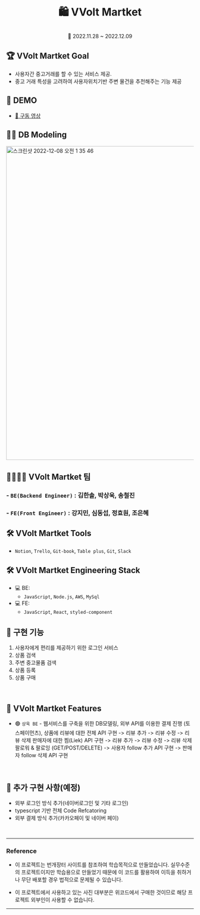 # <p align="center">🛍️ VVolt Martket

<P align="center">📆 2022.11.28 ~ 2022.12.09

## 🏆 VVolt Martket Goal

- 사용자간 중고거래를 할 수 있는 서비스 제공.
- 중고 거래 특성을 고려하여 사용자위치기반 주변 물건을 추천해주는 기능 제공

## 📼 DEMO

- <a href="https://www.youtube.com/watch?v=UDNfYsCpGR4">📎 구동 영상</a>

## 👩‍💻 DB Modeling

<img width="840" alt="스크린샷 2022-12-08 오전 1 35 46" src="https://user-images.githubusercontent.com/108253922/206603252-88d36410-961b-4ac1-85a2-a3b7dae6e694.png">


## 👩‍👩‍👧‍👦 VVolt Martket 팀

### - `BE(Backend Engineer)` : 김한솔, 박상욱, 송철진<br />
### - `FE(Front Engineer)` : 강지민, 심동섭, 정효원, 조은혜


## 🛠 VVolt Martket Tools

- `Notion`, `Trello`, `Git-book`, `Table plus`, `Git`, `Slack`

## 🛠 VVolt Martket Engineering Stack

- 💻 BE:
  - `JavaScript`, `Node.js`, `AWS`, `MySql`
- 💻 FE:
  - `JavaScript`, `React`, `styled-component`

## 🚀 구현 기능

1. 사용자에게 편리를 제공하기 위한 로그인 서비스
1. 상품 검색
1. 주변 중고물품 검색
1. 상품 등록
1. 상품 구매


<br>

## 📌 VVolt Martket Features


- 🟢 `상욱 BE` - 
    웹서비스를 구축을 위한 DB모델링, 
    외부 API를 이용한 결제 진행 (토스페이먼츠), 
    상품에 리뷰에 대한 전체 API 구현
     -> 리뷰 추가
     -> 리뷰 수정
     -> 리뷰 삭제
    판매자에 대한 찜(Liek) API 구현
     -> 리뷰 추가
     -> 리뷰 수정
     -> 리뷰 삭제
    팔로워 & 팔로잉 (GET/POST/DELETE)
     -> 사용자 follow 추가 API 구현
     -> 판매자 follow 삭제 API 구현

<br>

## 📌 추가 구현 사항(예정)

- 외부 로그인 방식 추가(네이버로그인 및 기타 로그인)
- typescript 기반 전체 Code Refcatoring
- 외부 결제 방식 추가(카카오페이 및 네이버 페이)
<br>


---

### Reference

- 이 프로젝트는 번개장터 사이트를 참조하여 학습목적으로 만들었습니다. 실무수준의 프로젝트이지만 학습용으로 만들었기 때문에 이 코드를 활용하여 이득을 취하거나 무단 배포할 경우 법적으로 문제될 수 있습니다.

- 이 프로젝트에서 사용하고 있는 사진 대부분은 위코드에서 구매한 것이므로 해당 프로젝트 외부인이 사용할 수 없습니다.

---


